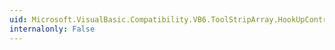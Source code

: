 ```yaml
---
uid: Microsoft.VisualBasic.Compatibility.VB6.ToolStripArray.HookUpControlEvents(System.Object)
internalonly: False
---
```

